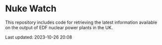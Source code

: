 # Nuke Watch

This repository includes code for retrieving the latest information available on the output of EDF nuclear power plants in the UK.

Last updated: 2023-10-26 20:08